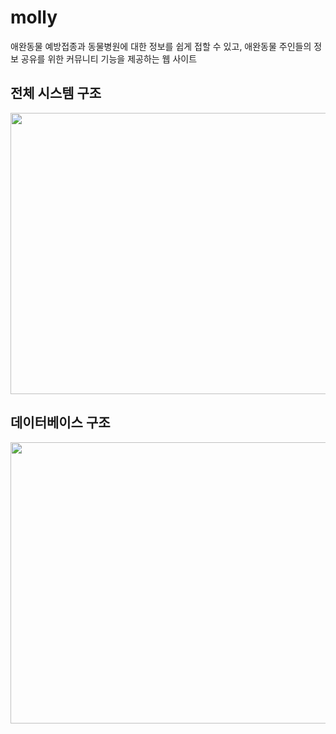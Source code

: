 # molly
애완동물 예방접종과 동물병원에 대한 정보를 쉽게 접할 수 있고, 애완동물 주인들의 정보 공유를 위한 커뮤니티 기능을 제공하는 웹 사이트


## 전체 시스템 구조
<p align="center"><img src="https://user-images.githubusercontent.com/97449471/232280029-59eebf27-43aa-4687-805d-875ca19097df.png" width=700 height=450 /></p>

## 데이터베이스 구조
<p align="center"><img src="https://github.com/illdang100/molly/assets/97449471/988a6435-d669-45f6-b624-1091f286ae94.png" width=700 height=450 /></p>
